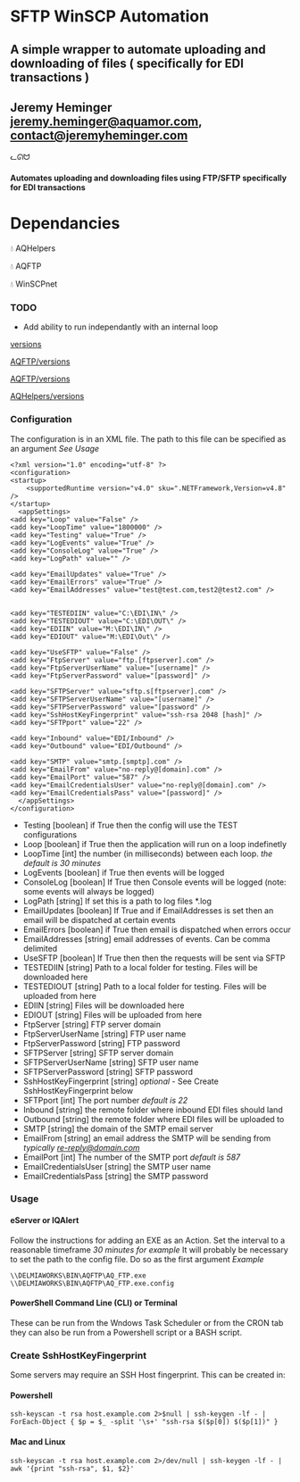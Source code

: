 
# SFTP WinSCP Automation

## A simple wrapper to automate uploading and downloading of files ( specifically for EDI transactions )

## Jeremy Heminger <jeremy.heminger@aquamor.com>, <contact@jeremyheminger.com>

  

ᓚᘏᗢ

#### Automates uploading and downloading files using FTP/SFTP specifically for EDI transactions

# Dependancies

💧 AQHelpers

💧 AQFTP

💧 WinSCPnet

### TODO
- Add ability to run independantly with an internal loop

[versions](/versions.md)

[AQFTP/versions](/DLL/AQFTP/versions.md)

[AQFTP/versions](/DLL/AQFTP/versions.md)

[AQHelpers/versions](/DLL/AQHelpers/versions.md)

### Configuration

The configuration is in an XML file. The path to this file can be specified as an argument *See Usage*

    <?xml version="1.0" encoding="utf-8" ?>
	<configuration>
    <startup> 
        <supportedRuntime version="v4.0" sku=".NETFramework,Version=v4.8" />
    </startup>
	  <appSettings>
    <add key="Loop" value="False" />
    <add key="LoopTime" value="1800000" />
    <add key="Testing" value="True" />
    <add key="LogEvents" value="True" />
    <add key="ConsoleLog" value="True" />
    <add key="LogPath" value="" />
    
    <add key="EmailUpdates" value="True" />
    <add key="EmailErrors" value="True" />
    <add key="EmailAddresses" value="test@test.com,test2@test2.com" />
    
    
    <add key="TESTEDIIN" value="C:\EDI\IN\" />
    <add key="TESTEDIOUT" value="C:\EDI\OUT\" />
    <add key="EDIIN" value="M:\EDI\IN\" />
    <add key="EDIOUT" value="M:\EDI\Out\" />

    <add key="UseSFTP" value="False" />
    <add key="FtpServer" value="ftp.[ftpserver].com" />
    <add key="FtpServerUserName" value="[username]" />
    <add key="FtpServerPassword" value="[password]" />
    
    <add key="SFTPServer" value="sftp.s[ftpserver].com" />
    <add key="SFTPServerUserName" value="[username]" />
    <add key="SFTPServerPassword" value="[password" />
    <add key="SshHostKeyFingerprint" value="ssh-rsa 2048 [hash]" />
    <add key="SFTPport" value="22" />

    <add key="Inbound" value="EDI/Inbound" />
    <add key="Outbound" value="EDI/Outbound" />

    <add key="SMTP" value="smtp.[smptp].com" />
    <add key="EmailFrom" value="no-reply@[domain].com" />
    <add key="EmailPort" value="587" />
    <add key="EmailCredentialsUser" value="no-reply@[domain].com" />
    <add key="EmailCredentialsPass" value="[password]" />
	  </appSettings>
	</configuration>

 - Testing [boolean] if True then the config will use the TEST configurations
 - Loop [boolean] if True then the application will run on a loop indefinetly
 - LoopTime [int] the number (in milliseconds) between each loop. *the default is 30 minutes*
 - LogEvents [boolean] if True then events will be logged
 - ConsoleLog [boolean] If True then Console events will be logged (note: some events will always be logged)
 - LogPath [string] If set this is a path to log files *.log
 - EmailUpdates [boolean] If True and if EmailAddresses is set then an email will be dispatched at certain events
 - EmailErrors [boolean] if True then email is dispatched when errors occur
 - EmailAddresses [string] email addresses of events. Can be comma delimited
 - UseSFTP [boolean] If True then then the requests will be sent via SFTP
 - TESTEDIIN [string] Path to a local folder for testing. Files will be downloaded here
 - TESTEDIOUT [string] Path to a local folder for testing. Files will be uploaded from here
 - EDIIN [string] Files will be downloaded here
 - EDIOUT [string] Files will be uploaded from here
 - FtpServer [string] FTP server domain
 - FtpServerUserName [string] FTP user name
 - FtpServerPassword [string] FTP password
 - SFTPServer [string]  SFTP server domain
 - SFTPServerUserName [string] SFTP user name
 - SFTPServerPassword [string] SFTP password
 - SshHostKeyFingerprint [string] *optional* - See Create SshHostKeyFingerprint  below
 - SFTPport [int] The port number *default is 22*
 - Inbound [string] the remote folder where inbound EDI files should land
 - Outbound [string] the remote folder where EDI files will be uploaded to
 - SMTP [string] the domain of the SMTP email server
 - EmailFrom [string] an email address the SMTP will be sending from *typically re-reply@domain.com*
 - EmailPort [int] The number of the SMTP port *default is 587*
 - EmailCredentialsUser [string] the SMTP user name
 - EmailCredentialsPass [string] the SMTP password

### Usage
#### eServer or IQAlert
Follow the instructions for adding an EXE as an Action.
Set the interval to a reasonable timeframe *30 minutes for example*
It will probably be necessary to set the path to the config file. Do so as the first argument 
*Example*

    \\DELMIAWORKS\BIN\AQFTP\AQ_FTP.exe \\DELMIAWORKS\BIN\AQFTP\AQ_FTP.exe.config

#### PowerShell Command Line (CLI) or Terminal
These can be run from the Wndows Task Scheduler or from the CRON tab they can also be run from a Powershell script or a BASH script.

### Create SshHostKeyFingerprint  
Some servers may require an SSH Host fingerprint. This can be created in:
#### Powershell

    ssh-keyscan -t rsa host.example.com 2>$null | ssh-keygen -lf - | ForEach-Object { $p = $_ -split '\s+' "ssh-rsa $($p[0]) $($p[1])" }

#### Mac and Linux

    ssh-keyscan -t rsa host.example.com 2>/dev/null | ssh-keygen -lf - | awk '{print "ssh-rsa", $1, $2}'
